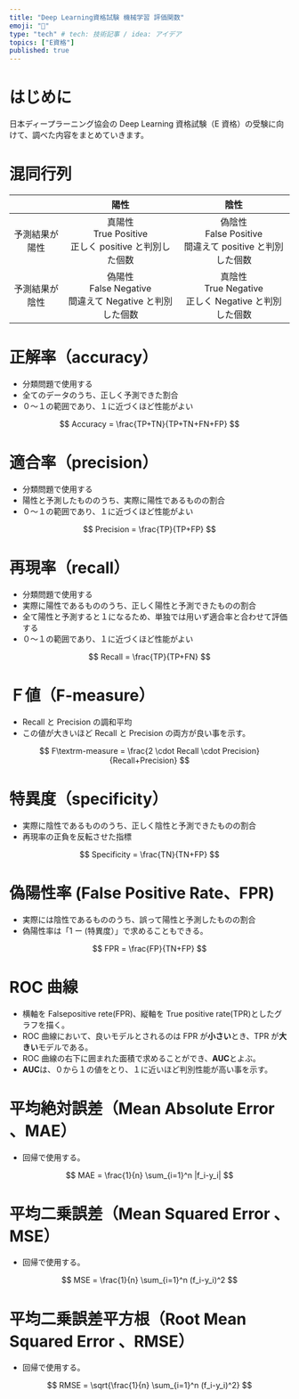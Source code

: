 ```yaml
---
title: "Deep Learning資格試験 機械学習 評価関数"
emoji: "🍣"
type: "tech" # tech: 技術記事 / idea: アイデア
topics: ["E資格"]
published: true
---
```


# はじめに

日本ディープラーニング協会の Deep Learning 資格試験（E 資格）の受験に向けて、調べた内容をまとめていきます。

# 混同行列

|                |                             陽性                             |                             陰性                             |
| :------------: | :----------------------------------------------------------: | :----------------------------------------------------------: |
| 予測結果が陽性 |  真陽性<br>True Positive<br>正しく positive と判別した個数   | 偽陰性<br>False Positive<br>間違えて positive と判別した個数 |
| 予測結果が陰性 | 偽陽性<br>False Negative<br>間違えて Negative と判別した個数 |  真陰性<br>True Negative<br>正しく Negative と判別した個数   |

# 正解率（accuracy）

- 分類問題で使用する
- 全てのデータのうち、正しく予測できた割合
- ０～１の範囲であり、１に近づくほど性能がよい

$$
Accuracy = \frac{TP+TN}{TP+TN+FN+FP}
$$

# 適合率（precision）

- 分類問題で使用する
- 陽性と予測したもののうち、実際に陽性であるものの割合
- ０～１の範囲であり、１に近づくほど性能がよい

$$
Precision = \frac{TP}{TP+FP}
$$

# 再現率（recall）

- 分類問題で使用する
- 実際に陽性であるもののうち、正しく陽性と予測できたものの割合
- 全て陽性と予測すると１になるため、単独では用いず適合率と合わせて評価する
- ０～１の範囲であり、１に近づくほど性能がよい

$$
Recall = \frac{TP}{TP+FN}
$$

# Ｆ値（F-measure）

- Recall と Precision の調和平均
- この値が大きいほど Recall と Precision の両方が良い事を示す。

$$
F\textrm-measure = \frac{2 \cdot Recall \cdot Precision}{Recall+Precision}
$$

# 特異度（specificity）

- 実際に陰性であるもののうち、正しく陰性と予測できたものの割合
- 再現率の正負を反転させた指標

$$
Specificity = \frac{TN}{TN+FP}
$$

# 偽陽性率 (False Positive Rate、FPR)

- 実際には陰性であるもののうち、誤って陽性と予測したものの割合
- 偽陽性率は「1 ー (特異度）」で求めることもできる。

$$
FPR = \frac{FP}{TN+FP}
$$

# ROC 曲線

- 横軸を Falsepositive rete(FPR)、縦軸を True positive rate(TPR)としたグラフを描く。
- ROC 曲線において、良いモデルとされるのは FPR が**小さい**とき、TPR が**大きい**モデルである。
- ROC 曲線の右下に囲まれた面積で求めることができ、**AUC**とよぶ。
- **AUC**は、０から１の値をとり、１に近いほど判別性能が高い事を示す。

# 平均絶対誤差（Mean Absolute Error 、MAE）

- 回帰で使用する。

$$
MAE = \frac{1}{n} \sum_{i=1}^n |f_i-y_i|
$$

# 平均二乗誤差（Mean Squared Error 、MSE）

- 回帰で使用する。

$$
  MSE = \frac{1}{n} \sum_{i=1}^n (f_i-y_i)^2
$$

# 平均二乗誤差平方根（Root Mean Squared Error 、RMSE）

- 回帰で使用する。

$$
  RMSE = \sqrt{\frac{1}{n} \sum_{i=1}^n (f_i-y_i)^2}
$$
